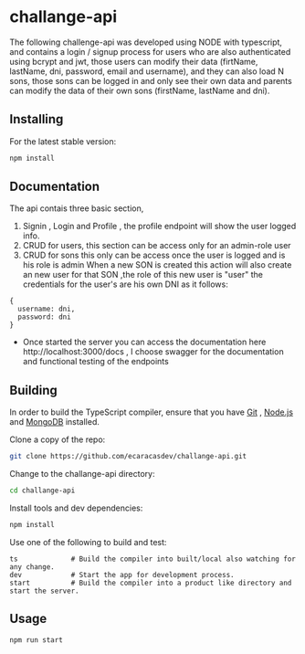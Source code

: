 # challange-api
  The following challenge-api was developed using NODE with typescript, and contains a login / signup process for users who are also authenticated using bcrypt and jwt, those users can modify their data (firtName, lastName, dni, password, email and username), and they can also load N sons, those sons can be logged in and only see their own data and parents can modify the data of their own sons (firstName, lastName and dni). 

## Installing

For the latest stable version:

```bash
npm install
```

## Documentation

  The api contais three basic section, 
  1. Signin , Login and Profile , the profile endpoint will show the user logged info.
  2. CRUD for users, this section can be access only for an admin-role user
  3. CRUD for sons this only can be access once the user is logged and is his role is admin
When a new SON is created this action will also create an new user for that SON ,the role of this new user is "user" the credentials for the user's are his own DNI as it follows:
```
{
  username: dni,
  password: dni
}
```
*  Once started the server you can access the documentation here http://localhost:3000/docs , I choose swagger for the documentation and functional testing of the endpoints 

## Building

In order to build the TypeScript compiler, ensure that you have [Git](https://git-scm.com/downloads) , [Node.js](https://nodejs.org/) and [MongoDB](https://www.mongodb.com/es) installed.

Clone a copy of the repo:

```bash
git clone https://github.com/ecaracasdev/challange-api.git
```

Change to the challange-api directory:

```bash
cd challange-api
```

Install tools and dev dependencies:

```bash
npm install 
```

Use one of the following to build and test:

```
ts             # Build the compiler into built/local also watching for any change.
dev            # Start the app for development process.
start          # Build the compiler into a product like directory and start the server.
```


## Usage

```bash
npm run start
```
